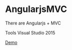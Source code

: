 # AngularjsMVC
There are Angularjs + MVC

Tools Visual Studio 2015     

[Demo](www.nchow.somee.com) 
